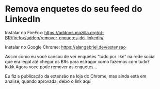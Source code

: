# Remova enquetes do seu feed do LinkedIn

Instalar no FireFox: https://addons.mozilla.org/pt-BR/firefox/addon/remover-enquetes-do-linkedin/

Instalar no Google Chrome: https://alangabriel.dev/extensao

Assim como eu você cansou de ver enquetes "tudo por like" na rede social que era legal até chegar os BRs para estragar como fazemos com tudo? kkkk Agora voce pode remover as enquetes...

Eu fiz a publicação da extensão na loja do Chrome, mas ainda está em analise, quando aprovada, deixo o link aqui
